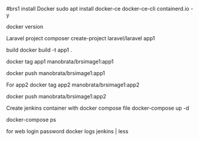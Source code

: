 #brs1
install Docker
sudo apt install docker-ce docker-ce-cli containerd.io -y

docker version

Laravel project
composer create-project laravel/laravel app1

build
docker build -t app1 .

docker tag app1 manobrata/brsimage1:app1

docker push manobrata/brsimage1:app1

For app2
docker tag app2 manobrata/brsimage1:app2

docker push manobrata/brsimage1:app2

Create jenkins container with docker compose file
docker-compose up -d

docker-compose ps

for web login password
docker logs jenkins | less
